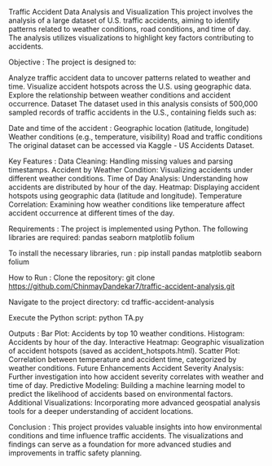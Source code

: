 Traffic Accident Data Analysis and Visualization
This project involves the analysis of a large dataset of U.S. traffic accidents, aiming to identify patterns related to weather conditions, road conditions, and time of day. The analysis utilizes visualizations to highlight key factors contributing to accidents.

Objective :
The project is designed to:

Analyze traffic accident data to uncover patterns related to weather and time.
Visualize accident hotspots across the U.S. using geographic data.
Explore the relationship between weather conditions and accident occurrence.
Dataset
The dataset used in this analysis consists of 500,000 sampled records of traffic accidents in the U.S., containing fields such as:

Date and time of the accident :
Geographic location (latitude, longitude)
Weather conditions (e.g., temperature, visibility)
Road and traffic conditions
The original dataset can be accessed via Kaggle - US Accidents Dataset.

Key Features :
Data Cleaning: Handling missing values and parsing timestamps.
Accident by Weather Condition: Visualizing accidents under different weather conditions.
Time of Day Analysis: Understanding how accidents are distributed by hour of the day.
Heatmap: Displaying accident hotspots using geographic data (latitude and longitude).
Temperature Correlation: Examining how weather conditions like temperature affect accident occurrence at different times of the day.

Requirements :
The project is implemented using Python. The following libraries are required:
pandas
seaborn
matplotlib
folium

To install the necessary libraries, 
run :
pip install pandas matplotlib seaborn folium

How to Run :
Clone the repository:
git clone https://github.com/ChinmayDandekar7/traffic-accident-analysis.git

Navigate to the project directory:
cd traffic-accident-analysis

Execute the Python script:
python TA.py

Outputs :
Bar Plot: Accidents by top 10 weather conditions.
Histogram: Accidents by hour of the day.
Interactive Heatmap: Geographic visualization of accident hotspots (saved as accident_hotspots.html).
Scatter Plot: Correlation between temperature and accident time, categorized by weather conditions.
Future Enhancements
Accident Severity Analysis: Further investigation into how accident severity correlates with weather and time of day.
Predictive Modeling: Building a machine learning model to predict the likelihood of accidents based on environmental factors.
Additional Visualizations: Incorporating more advanced geospatial analysis tools for a deeper understanding of accident locations.

Conclusion :
This project provides valuable insights into how environmental conditions and time influence traffic accidents. The visualizations and findings can serve as a foundation for more advanced studies and improvements in traffic safety planning.
